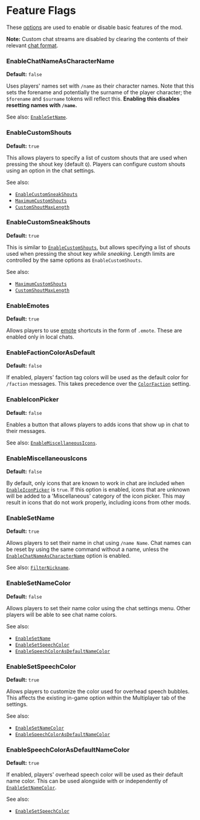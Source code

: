 # Feature Flags

These [options](./index.md) are used to enable or disable basic features of the mod.

**Note:** Custom chat streams are disabled by clearing the contents of their relevant [chat format](./chat-formats.md).

### EnableChatNameAsCharacterName
**Default:** `false`  

Uses players' names set with `/name` as their character names.
Note that this sets the forename and potentially the surname of the player character; the `$forename` and `$surname` tokens will reflect this.
**Enabling this disables resetting names with `/name`.**

See also: [`EnableSetName`](#enablesetname).

### EnableCustomShouts
**Default:** `true`  

This allows players to specify a list of custom shouts that are used when pressing the shout key (default `Q`).
Players can configure custom shouts using an option in the chat settings.

See also:
- [`EnableCustomSneakShouts`](#enablecustomsneakshouts)
- [`MaximumCustomShouts`](./limits.md#maximumcustomshouts)
- [`CustomShoutMaxLength`](./limits.md#customshoutmaxlength)

### EnableCustomSneakShouts
**Default:** `true`  

This is similar to [`EnableCustomShouts`](#enablecustomshouts), but allows specifying a list of shouts used when pressing the shout key *while sneaking*.
Length limits are controlled by the same options as `EnableCustomShouts`.

See also:
- [`MaximumCustomShouts`](./limits.md#maximumcustomshouts)
- [`CustomShoutMaxLength`](./limits.md#customshoutmaxlength)

### EnableEmotes
**Default:** `true`  

Allows players to use [emote](../user-guide/emotes.md) shortcuts in the form of `.emote`.
These are enabled only in local chats.

### EnableFactionColorAsDefault
**Default:** `false`  

If enabled, players' faction tag colors will be used as the default color for `/faction` messages.
This takes precedence over the [`ColorFaction`](./colors.md#colorfaction) setting.

### EnableIconPicker
**Default:** `false`  

Enables a button that allows players to adds icons that show up in chat to their messages.

See also: [`EnableMiscellaneousIcons`](#enablemiscellaneousicons).

### EnableMiscellaneousIcons
**Default:** `false`  

By default, only icons that are known to work in chat are included when [`EnableIconPicker`](#enableiconpicker) is `true`.
If this option is enabled, icons that are unknown will be added to a 'Miscellaneous' category of the icon picker.
This may result in icons that do not work properly, including icons from other mods.

### EnableSetName
**Default:** `true`  

Allows players to set their name in chat using `/name Name`.
Chat names can be reset by using the same command without a name, unless the [`EnableChatNameAsCharacterName`](#enablechatnameascharactername) option is enabled.

See also: [`FilterNickname`](./filters-predicates.md#filternickname).

### EnableSetNameColor
**Default:** `false`  

Allows players to set their name color using the chat settings menu.
Other players will be able to see chat name colors.

See also:
- [`EnableSetName`](#enablesetname)
- [`EnableSetSpeechColor`](#enablesetspeechcolor)
- [`EnableSpeechColorAsDefaultNameColor`](#enablespeechcolorasdefaultnamecolor)

### EnableSetSpeechColor
**Default:** `true`  

Allows players to customize the color used for overhead speech bubbles.
This affects the existing in-game option within the Multiplayer tab of the settings.

See also:
- [`EnableSetNameColor`](#enablesetnamecolor)
- [`EnableSpeechColorAsDefaultNameColor`](#enablespeechcolorasdefaultnamecolor)

### EnableSpeechColorAsDefaultNameColor
**Default:** `true`  

If enabled, players' overhead speech color will be used as their default name color.
This can be used alongside with or independently of [`EnableSetNameColor`](#enablesetnamecolor).

See also:
- [`EnableSetSpeechColor`](#enablesetspeechcolor)

